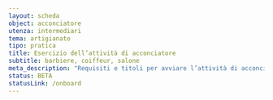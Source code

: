 ```yaml
---
layout: scheda
object: acconciatore
utenza: intermediari
tema: artigianato
tipo: pratica
title: Esercizio dell’attività di acconciatore
subtitle: barbiere, coiffeur, salone
meta_description: "Requisiti e titoli per avviare l’attività di acconciatore"
status: BETA
statusLink: /onboard
---
```

